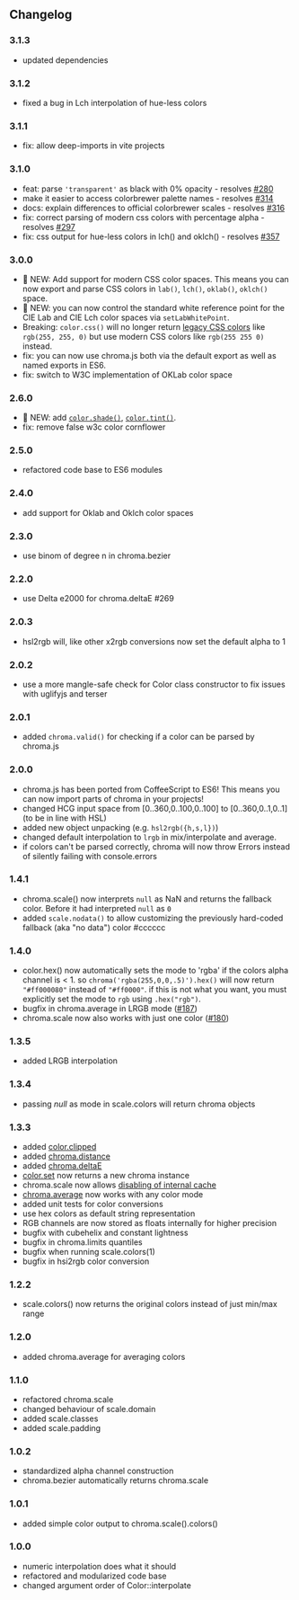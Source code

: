 ## Changelog

### 3.1.3
* updated dependencies

### 3.1.2
* fixed a bug in Lch interpolation of hue-less colors

### 3.1.1
* fix: allow deep-imports in vite projects

### 3.1.0 
* feat: parse `'transparent'` as black with 0% opacity - resolves [#280](https://github.com/gka/chroma.js/issues/280)
* make it easier to access colorbrewer palette names - resolves [#314](https://github.com/gka/chroma.js/issues/314)
* docs: explain differences to official colorbrewer scales - resolves [#316](https://github.com/gka/chroma.js/issues/316)
* fix: correct parsing of modern css colors with percentage alpha - resolves [#297](https://github.com/gka/chroma.js/issues/297)
* fix: css output for hue-less colors in lch() and oklch() - resolves [#357](https://github.com/gka/chroma.js/issues/357)

### 3.0.0
* 🎉 NEW: Add support for modern CSS color spaces. This means you can now export and parse CSS colors in `lab()`, `lch()`, `oklab()`, `oklch()` space.
* 🎉 NEW: you can now control the standard white reference point for the CIE Lab and CIE Lch color spaces via `setLabWhitePoint`.
* Breaking: `color.css()` will no longer return [legacy CSS colors](https://developer.mozilla.org/en-US/docs/Web/CSS/color_value/rgb#legacy_syntax_comma-separated_values) like `rgb(255, 255, 0)` but use modern CSS colors like `rgb(255 255 0)` instead.
* fix: you can now use chroma.js both via the default export as well as named exports in ES6. 
* fix: switch to W3C implementation of OKLab color space

### 2.6.0
* 🎉 NEW: add [`color.shade()`](#color-shade), [`color.tint()`](#color-shade).
* fix: remove false w3c color cornflower

### 2.5.0
* refactored code base to ES6 modules

### 2.4.0
* add support for Oklab and Oklch color spaces

### 2.3.0
* use binom of degree n in chroma.bezier

### 2.2.0
* use Delta e2000 for chroma.deltaE #269

### 2.0.3
* hsl2rgb will, like other x2rgb conversions now set the default alpha to 1

### 2.0.2
* use a more mangle-safe check for Color class constructor to fix issues with uglifyjs and terser

### 2.0.1
* added `chroma.valid()` for checking if a color can be parsed by chroma.js

### 2.0.0
* chroma.js has been ported from CoffeeScript to ES6! This means you can now import parts of chroma in your projects!
* changed HCG input space from [0..360,0..100,0..100] to [0..360,0..1,0..1] (to be in line with HSL)
* added new object unpacking (e.g. `hsl2rgb({h,s,l})`)
* changed default interpolation to `lrgb` in mix/interpolate and average.
* if colors can't be parsed correctly, chroma will now throw Errors instead of silently failing with console.errors

### 1.4.1
* chroma.scale() now interprets `null` as NaN and returns the fallback color. Before it had interpreted `null` as `0`
* added `scale.nodata()` to allow customizing the previously hard-coded fallback (aka "no data") color #cccccc


### 1.4.0
* color.hex() now automatically sets the mode to 'rgba' if the colors alpha channel is < 1. so `chroma('rgba(255,0,0,.5)').hex()` will now return `"#ff000080"` instead of `"#ff0000"`. if this is not what you want, you must explicitly set the mode to `rgb` using `.hex("rgb")`.
* bugfix in chroma.average in LRGB mode ([#187](https://github.com/gka/chroma.js/issues/187))
* chroma.scale now also works with just one color ([#180](https://github.com/gka/chroma.js/issues/180))


### 1.3.5
* added LRGB interpolation

### 1.3.4
* passing *null* as mode in scale.colors will return chroma objects

### 1.3.3

* added [color.clipped](https://gka.github.io/chroma.js/#color-clipped)
* added [chroma.distance](https://gka.github.io/chroma.js/#chroma-distance)
* added [chroma.deltaE](https://gka.github.io/chroma.js/#chroma-deltae)
* [color.set](https://gka.github.io/chroma.js/#color-set) now returns a new chroma instance
* chroma.scale now allows [disabling of internal cache](https://gka.github.io/chroma.js/#scale-cache)
* [chroma.average](https://gka.github.io/chroma.js/#chroma-average) now works with any color mode
* added unit tests for color conversions
* use hex colors as default string representation
* RGB channels are now stored as floats internally for higher precision
* bugfix with cubehelix and constant lightness
* bugfix in chroma.limits quantiles
* bugfix when running scale.colors(1)
* bugfix in hsi2rgb color conversion

### 1.2.2

* scale.colors() now returns the original colors instead of just min/max range

### 1.2.0

* added chroma.average for averaging colors

### 1.1.0

* refactored chroma.scale
* changed behaviour of scale.domain
* added scale.classes
* added scale.padding

### 1.0.2

* standardized alpha channel construction
* chroma.bezier automatically returns chroma.scale

### 1.0.1

* added simple color output to chroma.scale().colors()

### 1.0.0

* numeric interpolation does what it should
* refactored and modularized code base
* changed argument order of Color::interpolate

